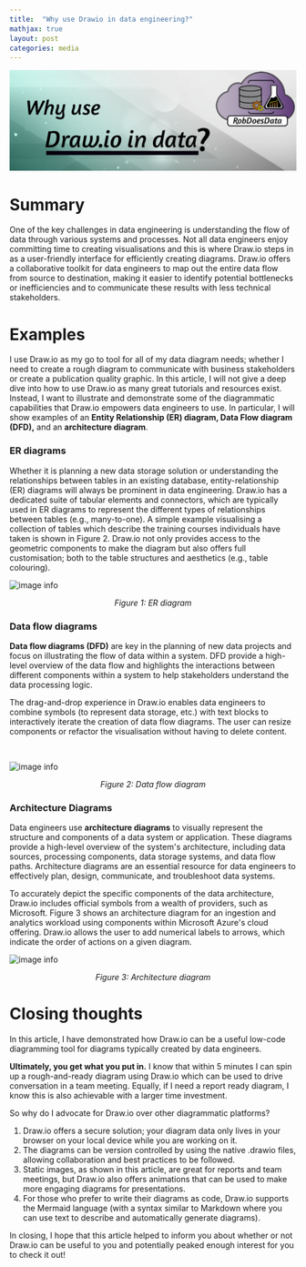 ```yaml
---
title:  "Why use Drawio in data engineering?"
mathjax: true
layout: post
categories: media
---
```


<img src="/images/blogs/banners/2024-05-06-drawio.png">


# Summary
One of the key challenges in data engineering is understanding the flow of data through various systems and processes. Not all data engineers enjoy committing time to creating visualisations and this is where Draw.io steps in as a user-friendly interface for efficiently creating diagrams. Draw.io offers a collaborative toolkit for data engineers to map out the entire data flow from source to destination, making it easier to identify potential bottlenecks or inefficiencies and to communicate these results with less technical stakeholders.


# Examples
I use Draw.io as my go to tool for all of my data diagram needs; whether I need to create a rough diagram to communicate with business stakeholders or create a publication quality graphic. In this article, I will not give a deep dive into how to use Draw.io as many great tutorials and resources exist. Instead, I want to illustrate and demonstrate some of the diagrammatic capabilities that Draw.io empowers data engineers to use. In particular, I will show examples of an **Entity Relationship (ER) diagram, Data Flow diagram (DFD),** and an **architecture diagram**.


### ER diagrams
Whether it is planning a new data storage solution or understanding the relationships between tables in an existing database, entity-relationship (ER) diagrams will always be prominent in data engineering. Draw.io has a dedicated suite of tabular elements and connectors, which are typically used in ER diagrams to represent the different types of relationships between tables (e.g., many-to-one). A simple example visualising a collection of tables which describe the training courses individuals have taken is shown in Figure 2. Draw.io not only provides access to the geometric components to make the diagram but also offers full customisation; both to the table structures and aesthetics (e.g., table colouring).


<p>


![image info](../images/drawio/drawio-er.png)
<center>
<em>Figure 1: ER diagram </em>
</center>
</p>


### Data flow diagrams
**Data flow diagrams (DFD)** are key in the planning of new data projects and focus on illustrating the flow of data within a system. DFD provide a high-level overview of the data flow and highlights the interactions between different components within a system to help stakeholders understand the data processing logic.


The drag-and-drop experience in Draw.io enables data engineers to combine symbols (to represent data storage, etc.) with text blocks to interactively iterate the creation of data flow diagrams. The user can resize components or refactor the visualisation without having to delete content.


<p>    


![image info](../images/drawio/drawio-dataflow.png)
<center>
<em>Figure 2: Data flow diagram </em>
</center>
</p>


### Architecture Diagrams


Data engineers use **architecture diagrams** to visually represent the structure and components of a data system or application. These diagrams provide a high-level overview of the system's architecture, including data sources, processing components, data storage systems, and data flow paths. Architecture diagrams are an essential resource for data engineers to effectively plan, design, communicate, and troubleshoot data systems.


To accurately depict the specific components of the data architecture, Draw.io includes official symbols from a wealth of providers, such as Microsoft. Figure 3 shows an architecture diagram for an ingestion and analytics workload using components within Microsoft Azure's cloud offering. Draw.io allows the user to add numerical labels to arrows, which indicate the order of actions on a given diagram.


<p>


![image info](../images/drawio/drawio-architecture.png)
<center>
<em>Figure 3: Architecture diagram </em>
</center>
</p>


# Closing thoughts
In this article, I have demonstrated how Draw.io can be a useful low-code diagramming tool for diagrams typically created by data engineers.


**Ultimately, you get what you put in.** I know that within 5 minutes I can spin up a rough-and-ready diagram using Draw.io which can be used to drive conversation in a team meeting. Equally, if I need a report ready diagram, I know this is also achievable with a larger time investment.


So why do I advocate for Draw.io over other diagrammatic platforms?
1. Draw.io offers a secure solution; your diagram data only lives in your browser on your local device while you are working on it.
0. The diagrams can be version controlled by using the native .drawio files, allowing collaboration and best practices to be followed.
0. Static images, as shown in this article, are great for reports and team meetings, but Draw.io also offers animations that can be used to make more engaging diagrams for presentations.
0. For those who prefer to write their diagrams as code, Draw.io supports the Mermaid language (with a syntax similar to Markdown where you can use text to describe and automatically generate diagrams).


In closing, I hope that this article helped to inform you about whether or not Draw.io can be useful to you and potentially peaked enough interest for you to check it out!
